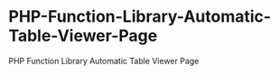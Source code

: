 # PHP-Function-Library-Automatic-Table-Viewer-Page
PHP Function Library Automatic Table Viewer Page
